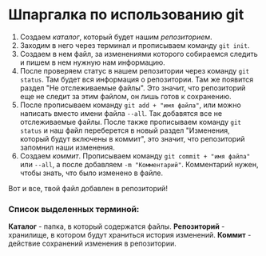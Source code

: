 # Шпаргалка по использованию git

1. Создаем *каталог*, который будет нашим *репозиторием*.
2. Заходим в него через терминал и прописываем команду `git init`. 
3. Создаем в нем файл, за изменениями которого собираемся следить и пишем в нем нужную нам
информацию.
4. После проверяем статус в нашем репозитории через команду `git status`.
Там будет вся информация о репозитории. Там же появится раздел "Не отслеживаемые файлы". Это
значит, что репозиторий еще не следит за этим файлом, он лишь готов к сохранению.
5. После прописываем команду `git add + "имя файла"`, или можно написать вместо имени файла
`--all`. Так добавятся все не отслеживаемые файлы. После также прописываем команду `git status`
и наш файл переберется в новый раздел "Изменения, который будут включены в коммит", это значит,
что репозиторий запомнил наши изменения.
6. Создаем *коммит*. Прописываем команду `git commit + "имя файла"` или `--all`, а после добавляем
`-m "Комментарий"`. Комментарий нужен, чтобы знать, что было изменено в файле.

Вот и все, твой файл добавлен в репозиторий!

### Список выделенных терминой:
**Каталог** - папка, в который содержатся файлы.
**Репозиторий** - хранилище, в котором будут храниться история изменений.
**Коммит** - действие сохранений изменения в репозитории. 
